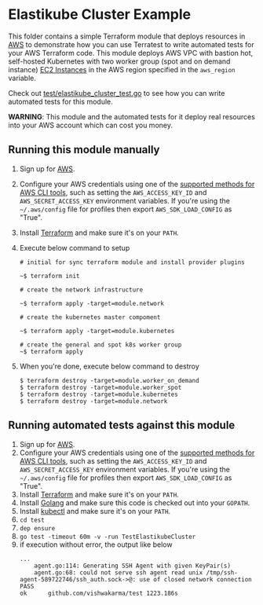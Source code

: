 # Elastikube Cluster Example
This folder contains a simple Terraform module that deploys resources in [AWS](https://aws.amazon.com/) to demonstrate
how you can use Terratest to write automated tests for your AWS Terraform code. This module deploys AWS VPC with bastion hot, self-hosted Kubernetes with two worker group (spot and on demand instance) [EC2
Instances](https://aws.amazon.com/ec2/) in the AWS region specified in
the `aws_region` variable.

Check out [test/elastikube_cluster_test.go](/test/elastikube_cluster_test.go) to see how you can write
automated tests for this module.

**WARNING**: This module and the automated tests for it deploy real resources into your AWS account which can cost you
money.

## Running this module manually

1. Sign up for [AWS](https://aws.amazon.com/).
2. Configure your AWS credentials using one of the [supported methods for AWS CLI
   tools](https://docs.aws.amazon.com/cli/latest/userguide/cli-chap-getting-started.html), such as setting the
   `AWS_ACCESS_KEY_ID` and `AWS_SECRET_ACCESS_KEY` environment variables. If you're using the `~/.aws/config` file for profiles then export `AWS_SDK_LOAD_CONFIG` as "True".
3. Install [Terraform](https://www.terraform.io/) and make sure it's on your `PATH`.

4. Execute below command to setup
    ```
    # initial for sync terraform module and install provider plugins

    ~$ terraform init

    # create the network infrastructure

    ~$ terraform apply -target=module.network

    # create the kubernetes master compoment

    ~$ terraform apply -target=module.kubernetes

    # create the general and spot k8s worker group
    ~$ terraform apply
    ```

5. When you're done, execute below command to destroy

    ```
    $ terraform destroy -target=module.worker_on_demand
    $ terraform destroy -target=module.worker_spot
    $ terraform destroy -target=module.kubernetes
    $ terraform destroy -target=module.network
    ```

## Running automated tests against this module

1. Sign up for [AWS](https://aws.amazon.com/).
2. Configure your AWS credentials using one of the [supported methods for AWS CLI
   tools](https://docs.aws.amazon.com/cli/latest/userguide/cli-chap-getting-started.html), such as setting the
   `AWS_ACCESS_KEY_ID` and `AWS_SECRET_ACCESS_KEY` environment variables. If you're using the `~/.aws/config` file for profiles then export `AWS_SDK_LOAD_CONFIG` as "True".
3. Install [Terraform](https://www.terraform.io/) and make sure it's on your `PATH`.
4. Install [Golang](https://golang.org/) and make sure this code is checked out into your `GOPATH`.
5. Install [kubectl](https://kubernetes.io/docs/tasks/tools/install-kubectl/) and make sure it's on your `PATH`.
6. `cd test`
7. `dep ensure`
8. `go test -timeout 60m -v -run TestElastikubeCluster`
9. if execution without error, the output like below
    ```
    ...
        agent.go:114: Generating SSH Agent with given KeyPair(s)
        agent.go:68: could not serve ssh agent read unix /tmp/ssh-agent-589722746/ssh_auth.sock->@: use of closed network connection
    PASS
    ok  	github.com/vishwakarma/test	1223.186s
    ```